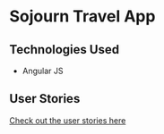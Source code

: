 # Sojourn Travel App

## Technologies Used
* Angular JS

## User Stories
[Check out the user stories here](planning/user_stories.md)
